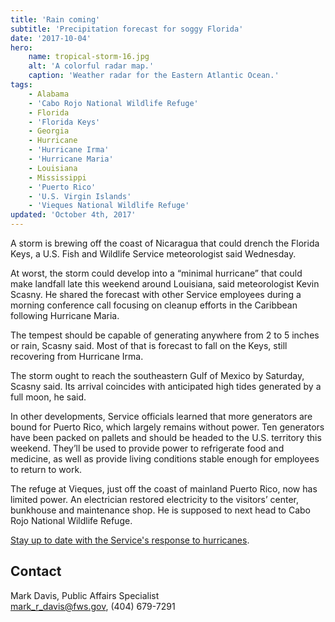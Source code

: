 ```yaml
---
title: 'Rain coming'
subtitle: 'Precipitation forecast for soggy Florida'
date: '2017-10-04'
hero:
    name: tropical-storm-16.jpg
    alt: 'A colorful radar map.'
    caption: 'Weather radar for the Eastern Atlantic Ocean.'
tags:
    - Alabama
    - 'Cabo Rojo National Wildlife Refuge'
    - Florida
    - 'Florida Keys'
    - Georgia
    - Hurricane
    - 'Hurricane Irma'
    - 'Hurricane Maria'
    - Louisiana
    - Mississippi
    - 'Puerto Rico'
    - 'U.S. Virgin Islands'
    - 'Vieques National Wildlife Refuge'
updated: 'October 4th, 2017'
---
```


A storm is brewing off the coast of Nicaragua that could drench the Florida Keys, a U.S. Fish and Wildlife Service meteorologist said Wednesday.

At worst, the storm could develop into a “minimal hurricane” that could make landfall late this weekend around Louisiana, said meteorologist Kevin Scasny. He shared the forecast with other Service employees during a morning conference call focusing on cleanup efforts in the Caribbean following Hurricane Maria.

The tempest should be capable of generating anywhere from 2 to 5 inches or rain, Scasny said. Most of that is forecast to fall on the Keys, still recovering from Hurricane Irma.

The storm ought to reach the southeastern Gulf of Mexico by Saturday, Scasny said. Its arrival coincides with anticipated high tides generated by a full moon, he said.

In other developments, Service officials learned that more generators are bound for Puerto Rico, which largely remains without power. Ten generators have been packed on pallets and should be headed to the U.S. territory this weekend. 
They’ll be used to provide power to refrigerate food and medicine, as well as provide living conditions stable enough for employees to return to work.

The refuge at Vieques, just off the coast of mainland Puerto Rico, now has limited power. An electrician restored electricity to the visitors’ center, bunkhouse and maintenance shop. He is supposed to next head to Cabo Rojo National Wildlife Refuge.

[Stay up to date with the Service's response to hurricanes](https://www.fws.gov/hurricane).

## Contact

Mark Davis, Public Affairs Specialist  
[mark_r_davis@fws.gov](mailto:mark_r_davis@fws.gov), (404) 679-7291
